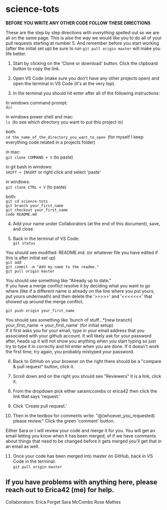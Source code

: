 # science-tots

**BEFORE YOU WRITE ANY OTHER CODE FOLLOW THESE DIRECTIONS**

These are the step by step directions with *everything* spelled out so we are all on the same page. This is also the way we would like you to do all of your pull requests starting at number 5. And remember before you start working (after the initial set up) be sure to run ```git pull origin master``` will make you life better.

1. Start by clicking on the 'Clone or download' button. Click the clipboard button to copy the link.

2. Open VS Code (make sure you don't have any other projects open) and open the terminal in VS Code (it's at the very top).

3. In the terminal you should hit enter after all of the following instructions:

In windows command prompt:  
   ```dir```

in windows power shell and mac:  
   ```ls ```(to see which directory you want to put this project in)

both:  
   ```cd the_name_of_the_directory_you_want_to_open ```(for myself I keep everything code related in a projects folder)

in mac:  
   ```git clone COMMAND + V``` (to paste)

in git bash in windows:  
   ```SHIFT + INSERT``` or right click and select 'paste'

in windows:  
   ```git clone CTRL + V``` (to paste)

both:  
   ```git cd science-tots```  
   ```git branch your_first_name```  
   ```git checkout your_first_name```  
   ```code README.md```  

4. Add your name under Collaborators (at the end of this document), save, and close.

5. Back in the terminal of VS Code:  
    ```git status```

You should see modified: README.md. (or whatever file you have edited if this is after initial set up)  
    ```git add .```  
    ```git commit -m "Add my name to the readme."```  
    ```git pull origin master```  

You should see something like "Already up to date."  
   If you have a merge conflict resolve it by deciding what you want to go where (like if a different name is already on the line where you put yours, put yours underneath) and then delete the '>>>>>'  and '<<<<<<<' that showed up around the merge conflict.

   ```git push origin your_first_name```

You should see something like 'bunch of stuff...*[new branch] your_first_name -> your_first_name' (for initial setup)  
   If it first asks you for your email, type in your email address that you associated with your github account. It will likely ask for your password after, heads up it will not show you anything when you start typing so just try to type it in correctly and hit enter when you are done. If it doesn't work the first time, try again, you probably mistyped your password.

6. Back to GitHub on your browser on the right there should be a "compare & pull request" button, click it.

7. Scroll down and on the right you should see "Reviewers" it is a link, click it.

8. From the dropdown pick either saramccombs or erica42 then click the link that says 'request.'

9. Click 'Create pull request.'

10. Then in the textbox for comments write: "@(whoever_you_requested) please review." Click the green 'comment' button.

Either Sara or I will review your code and merge it for you. You will get an email letting you know when it has been merged, of if we have comments about things that need to be changed before it gets merged you'll get that in an email as well.

11. Once your code has been merged into master on GitHub, back in VS Code in the terminal:  
   ```git pull origin master```


## If you have problems with anything here, please reach out to Erica42 (me) for help.


Collaborators:
   Erica Forget
   Sara McCombs
   Rose Mathes

